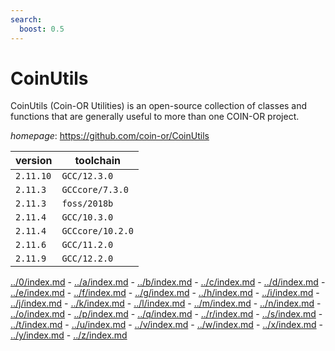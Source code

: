 ```yaml
---
search:
  boost: 0.5
---
```

# CoinUtils

CoinUtils (Coin-OR Utilities) is an open-source collection of classes and functions that are generally useful to more than one COIN-OR project.

*homepage*: <https://github.com/coin-or/CoinUtils>

version | toolchain
--------|----------
``2.11.10`` | ``GCC/12.3.0``
``2.11.3`` | ``GCCcore/7.3.0``
``2.11.3`` | ``foss/2018b``
``2.11.4`` | ``GCC/10.3.0``
``2.11.4`` | ``GCCcore/10.2.0``
``2.11.6`` | ``GCC/11.2.0``
``2.11.9`` | ``GCC/12.2.0``

[../0/index.md](0) - [../a/index.md](a) - [../b/index.md](b) - [../c/index.md](c) - [../d/index.md](d) - [../e/index.md](e) - [../f/index.md](f) - [../g/index.md](g) - [../h/index.md](h) - [../i/index.md](i) - [../j/index.md](j) - [../k/index.md](k) - [../l/index.md](l) - [../m/index.md](m) - [../n/index.md](n) - [../o/index.md](o) - [../p/index.md](p) - [../q/index.md](q) - [../r/index.md](r) - [../s/index.md](s) - [../t/index.md](t) - [../u/index.md](u) - [../v/index.md](v) - [../w/index.md](w) - [../x/index.md](x) - [../y/index.md](y) - [../z/index.md](z)

